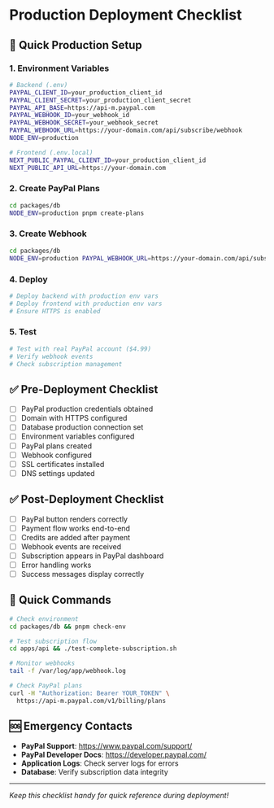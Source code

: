 # Production Deployment Checklist

## 🚀 Quick Production Setup

### 1. Environment Variables
```bash
# Backend (.env)
PAYPAL_CLIENT_ID=your_production_client_id
PAYPAL_CLIENT_SECRET=your_production_client_secret
PAYPAL_API_BASE=https://api-m.paypal.com
PAYPAL_WEBHOOK_ID=your_webhook_id
PAYPAL_WEBHOOK_SECRET=your_webhook_secret
PAYPAL_WEBHOOK_URL=https://your-domain.com/api/subscribe/webhook
NODE_ENV=production

# Frontend (.env.local)
NEXT_PUBLIC_PAYPAL_CLIENT_ID=your_production_client_id
NEXT_PUBLIC_API_URL=https://your-domain.com
```

### 2. Create PayPal Plans
```bash
cd packages/db
NODE_ENV=production pnpm create-plans
```

### 3. Create Webhook
```bash
cd packages/db
NODE_ENV=production PAYPAL_WEBHOOK_URL=https://your-domain.com/api/subscribe/webhook pnpm create-webhook
```

### 4. Deploy
```bash
# Deploy backend with production env vars
# Deploy frontend with production env vars
# Ensure HTTPS is enabled
```

### 5. Test
```bash
# Test with real PayPal account ($4.99)
# Verify webhook events
# Check subscription management
```

## ✅ Pre-Deployment Checklist

- [ ] PayPal production credentials obtained
- [ ] Domain with HTTPS configured
- [ ] Database production connection set
- [ ] Environment variables configured
- [ ] PayPal plans created
- [ ] Webhook configured
- [ ] SSL certificates installed
- [ ] DNS settings updated

## ✅ Post-Deployment Checklist

- [ ] PayPal button renders correctly
- [ ] Payment flow works end-to-end
- [ ] Credits are added after payment
- [ ] Webhook events are received
- [ ] Subscription appears in PayPal dashboard
- [ ] Error handling works
- [ ] Success messages display correctly

## 🔧 Quick Commands

```bash
# Check environment
cd packages/db && pnpm check-env

# Test subscription flow
cd apps/api && ./test-complete-subscription.sh

# Monitor webhooks
tail -f /var/log/app/webhook.log

# Check PayPal plans
curl -H "Authorization: Bearer YOUR_TOKEN" \
  https://api-m.paypal.com/v1/billing/plans
```

## 🆘 Emergency Contacts

- **PayPal Support**: https://www.paypal.com/support/
- **PayPal Developer Docs**: https://developer.paypal.com/
- **Application Logs**: Check server logs for errors
- **Database**: Verify subscription data integrity

---

*Keep this checklist handy for quick reference during deployment!* 